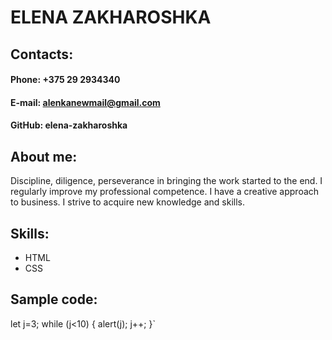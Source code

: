 # ELENA ZAKHAROSHKA

## Contacts:
#### Phone: +375 29 2934340
#### E-mail: alenkanewmail@gmail.com
#### GitHub: elena-zakharoshka

## About me:
Discipline, diligence, perseverance in bringing the work started to the end.
I regularly improve my professional competence. I have a creative approach to business.
I strive to acquire new knowledge and skills.

## Skills:
* HTML
* CSS

## Sample code:

let j=3;
while (j<10) 
{ 
  alert(j);
  j++;
}`
